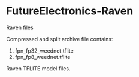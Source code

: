 # FutureElectronics-Raven
 Raven files

 Compressed and split archive file contains:

 1. fpn_fp32_weednet.tflite
 2. fpn_fp8_weednet.tflite

Raven TFLITE model files.
